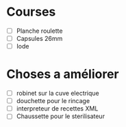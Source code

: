 # Courses
- [ ] Planche roulette
- [ ] Capsules 26mm
- [ ] Iode

# Choses a améliorer

- [ ] robinet sur la cuve electrique
- [ ] douchette pour le rincage
- [ ] interpreteur de recettes XML
- [ ] Chaussette pour le sterilisateur

